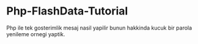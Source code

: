 # Php-FlashData-Tutorial
Php ile tek gosterimlik mesaj nasil yapilir bunun hakkinda kucuk bir parola yenileme ornegi yaptik.
